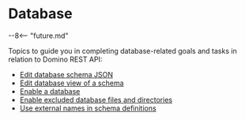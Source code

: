# Database

--8<-- "future.md"

Topics to guide you in completing database-related goals and tasks in relation to Domino REST API:

- [Edit database schema JSON](editsourcejson.md)
- [Edit database view of a schema](editviewcolumn.md)
- [Enable a database](enablingadb.md)
- [Enable excluded database files and directories](excludeddb.md)
- [Use external names in schema definitions](externalnames.md)